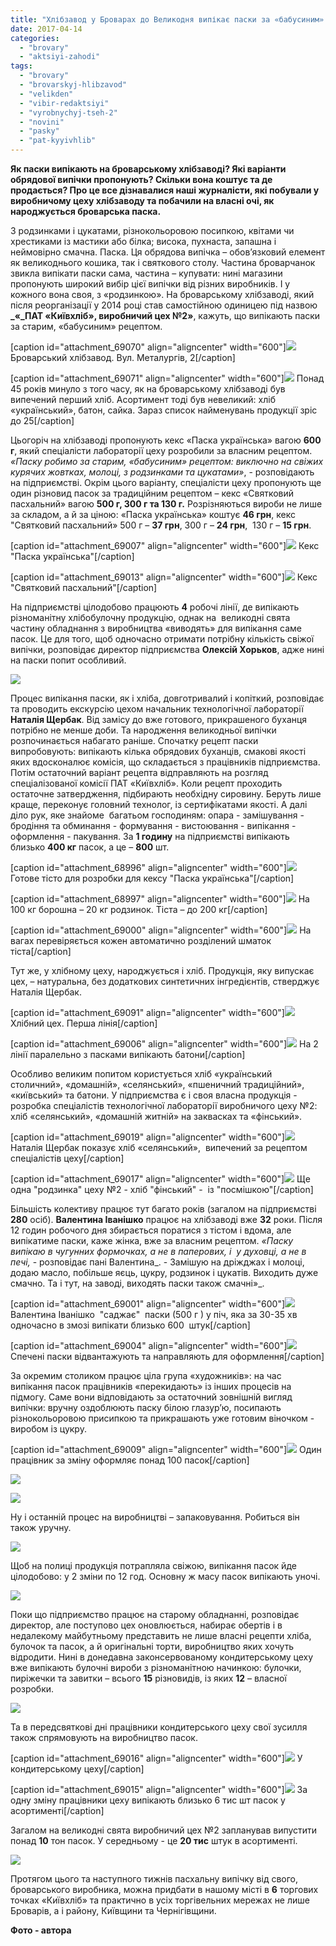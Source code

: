 ```yaml
---
title: "Хлібзавод у Броварах до Великодня випікає паски за «бабусиним» рецептом - ФОТО"
date: 2017-04-14
categories: 
  - "brovary"
  - "aktsiyi-zahodi"
tags: 
  - "brovary"
  - "brovarskyj-hlibzavod"
  - "velikden"
  - "vibir-redaktsiyi"
  - "vyrobnychyj-tseh-2"
  - "novini"
  - "pasky"
  - "pat-kyyivhlib"
---
```


**Як паски випікають на броварському хлібзаводі? Які варіанти обрядової випічки пропонують? Скільки вона коштує та де продається? Про це все дізнавалися наші журналісти, які побували у виробничому цеху хлібзаводу та побачили на власні очі, як народжується броварська паска.**

З родзинками і цукатами, різнокольоровою посипкою, квітами чи хрестиками із мастики або білка; висока, пухнаста, запашна і неймовірно смачна. Паска. Ця обрядова випічка – обов’язковий елемент як великоднього кошика, так і святкового столу. Частина броварчанок звикла випікати паски сама, частина – купувати: нині магазини пропонують широкий вибір цієї випічки від різних виробників. І у кожного вона своя, з «родзинкою». На броварському хлібзаводі, який після реорганізації у 2014 році став самостійною одиницею під назвою **_«_ПАТ «Київхліб», виробничий цех №2»**, кажуть, що випікають паски за старим, «бабусиним» рецептом.

\[caption id="attachment\_69070" align="aligncenter" width="600"\][![](https://mpz.brovary.org/wp-content/uploads/2017/04/111.jpg)](https://mpz.brovary.org/wp-content/uploads/2017/04/111.jpg) Броварський хлібзавод. Вул. Металургів, 2\[/caption\]

\[caption id="attachment\_69071" align="aligncenter" width="600"\][![](https://mpz.brovary.org/wp-content/uploads/2017/04/112.jpg)](https://mpz.brovary.org/wp-content/uploads/2017/04/112.jpg) Понад 45 років минуло з того часу, як на броварському хлібзаводі був випечений перший хліб. Асортимент тоді був невеликий: хліб «український», батон, сайка. Зараз список найменувань продукції зріс до 25\[/caption\]

Цьогоріч на хлібзаводі пропонують кекс «Паска українська» вагою **600 г**, який спеціалісти лабораторії цеху розробили за власним рецептом. _«Паску робимо за старим, «бабусиним» рецептом: виключно на свіжих курячих жовтках, молоці, з родзинками та цукатами»_, - розповідають на підприємстві. Окрім цього варіанту, спеціалісти цеху пропонують ще один різновид пасок за традиційним рецептом – кекс «Святковий пасхальний» вагою **500 г, 300 г та 130 г.** Розрізняються вироби не лише за складом, а й за ціною: «Паска українська» коштує **46 грн**, кекс "Святковий пасхальний» 500 г – **37 грн**, 300 г – **24 грн**,  130 г – **15 грн**.

\[caption id="attachment\_69007" align="aligncenter" width="600"\][![](https://mpz.brovary.org/wp-content/uploads/2017/04/20.jpg)](https://mpz.brovary.org/wp-content/uploads/2017/04/20.jpg) Кекс "Паска українська"\[/caption\]

\[caption id="attachment\_69013" align="aligncenter" width="600"\][![](https://mpz.brovary.org/wp-content/uploads/2017/04/26.jpg)](https://mpz.brovary.org/wp-content/uploads/2017/04/26.jpg) Кекс "Святковий пасхальний"\[/caption\]

На підприємстві цілодобово працюють **4** робочі лінії, де випікають різноманітну хлібобулочну продукцію, однак на  великодні свята частину обладнання з виробництва «виводять» для випікання саме пасок. Це для того, щоб одночасно отримати потрібну кількість свіжої випічки, розповідає директор підприємства **Олексій Хорьков**, адже нині на паски попит особливий.

[![](https://mpz.brovary.org/wp-content/uploads/2017/04/34.jpg)](https://mpz.brovary.org/wp-content/uploads/2017/04/34.jpg)

Процес випікання паски, як і хліба, довготривалий і копіткий, розповідає та проводить екскурсію цехом начальник технологічної лабораторії **Наталія Щербак**. Від замісу до вже готового, прикрашеного буханця потрібно не менше доби. Та народження великодньої випічки розпочинається набагато раніше. Спочатку рецепт паски випробовують: випікають кілька обрядових буханців, смакові якості яких вдосконалює комісія, що складається з працівників підприємства. Потім остаточний варіант рецепта відправляють на розгляд спеціалізованої комісії ПАТ «Київхліб». Коли рецепт проходить остаточне затвердження, підбирають необхідну сировину. Беруть лише краще, переконує головний технолог, із сертифікатами якості. А далі діло рук, яке знайоме  багатьом господиням: опара - замішування - бродіння та обминання - формування - вистоювання - випікання - оформлення - пакування. За **1 годину** на підприємстві випікають близько **400 кг** пасок, а це – **800** шт.

\[caption id="attachment\_68996" align="aligncenter" width="600"\][![](https://mpz.brovary.org/wp-content/uploads/2017/04/9-3.jpg)](https://mpz.brovary.org/wp-content/uploads/2017/04/9-3.jpg) Готове тісто для розробки для кексу "Паска українська"\[/caption\]

\[caption id="attachment\_68997" align="aligncenter" width="600"\][![](https://mpz.brovary.org/wp-content/uploads/2017/04/10-2.jpg)](https://mpz.brovary.org/wp-content/uploads/2017/04/10-2.jpg) На 100 кг борошна – 20 кг родзинок. Тіста – до 200 кг\[/caption\]

\[caption id="attachment\_69000" align="aligncenter" width="600"\][![](https://mpz.brovary.org/wp-content/uploads/2017/04/13-1.jpg)](https://mpz.brovary.org/wp-content/uploads/2017/04/13-1.jpg) На вагах перевіряється кожен автоматично розділений шматок тіста\[/caption\]

Тут же, у хлібному цеху, народжується і хліб. Продукція, яку випускає цех, – натуральна, без додаткових синтетичних інгредієнтів, стверджує Наталія Щербак.

\[caption id="attachment\_69091" align="aligncenter" width="600"\][![](https://mpz.brovary.org/wp-content/uploads/2017/04/11-33.jpg)](https://mpz.brovary.org/wp-content/uploads/2017/04/11-33.jpg) Хлібний цех. Перша лінія\[/caption\]

\[caption id="attachment\_69006" align="aligncenter" width="600"\][![](https://mpz.brovary.org/wp-content/uploads/2017/04/19.jpg)](https://mpz.brovary.org/wp-content/uploads/2017/04/19.jpg) На 2 лінії паралельно з пасками випікають батони\[/caption\]

Особливо великим попитом користується хліб «український  столичний», «домашній», «селянський», «пшеничний традиційний», «київський» та батони. У підприємства є і своя власна продукція - розробка спеціалістів технологічної лабораторії виробничого цеху №2: хліб «селянський», «домашній житній» на заквасках та «фінський».

\[caption id="attachment\_69019" align="aligncenter" width="600"\][![](https://mpz.brovary.org/wp-content/uploads/2017/04/32.jpg)](https://mpz.brovary.org/wp-content/uploads/2017/04/32.jpg) Наталія Щербак показує хліб «селянський»,  випечений за рецептом спеціалістів цеху\[/caption\]

\[caption id="attachment\_69017" align="aligncenter" width="600"\][![](https://mpz.brovary.org/wp-content/uploads/2017/04/30.jpg)](https://mpz.brovary.org/wp-content/uploads/2017/04/30.jpg) Ще одна "родзинка" цеху №2 - хліб "фінський" -  із "посмішкою"\[/caption\]

Більшість колективу працює тут багато років (загалом на підприємстві **280** осіб). **Валентина Іванішко** працює на хлібзаводі вже **32** роки. Після 12 годин робочого дня збирається поратися з тістом і вдома, але випікатиме паски, каже жінка, вже за власним рецептом. _«Паску випікаю в чугунних формочках, а не в паперових, і  у духовці, а не в печі,_ \- розповідає пані Валентина_. - Замішую на дріжджах і молоці, додаю масло, побільше яєць, цукру, родзинок і цукатів. Виходить дуже смачно. Та і тут, на заводі, виходять паски також смачні»_.

\[caption id="attachment\_69001" align="aligncenter" width="600"\][![](https://mpz.brovary.org/wp-content/uploads/2017/04/14-1.jpg)](https://mpz.brovary.org/wp-content/uploads/2017/04/14-1.jpg) Валентина Іванішко  "саджає"  паски (500 г ) у піч, яка за 30-35 хв одночасно в змозі випікати близько 600  штук\[/caption\]

\[caption id="attachment\_69004" align="aligncenter" width="600"\][![](https://mpz.brovary.org/wp-content/uploads/2017/04/17.jpg)](https://mpz.brovary.org/wp-content/uploads/2017/04/17.jpg) Спечені паски відвантажують та направляють для оформлення\[/caption\]

За окремим столиком працює ціла група «художників»: на час випікання пасок працівників «перекидають» із інших процесів на підмогу. Саме вони відповідають за остаточний зовнішній вигляд випічки: вручну оздоблюють паску білою глазур’ю, посипають різнокольоровою присипкою та прикрашають уже готовим віночком - виробом із цукру.

\[caption id="attachment\_69009" align="aligncenter" width="600"\][![](https://mpz.brovary.org/wp-content/uploads/2017/04/22.jpg)](https://mpz.brovary.org/wp-content/uploads/2017/04/22.jpg) Один працівник за зміну оформляє понад 100 пасок\[/caption\]

[![](https://mpz.brovary.org/wp-content/uploads/2017/04/21.jpg)](https://mpz.brovary.org/wp-content/uploads/2017/04/21.jpg)

[![](https://mpz.brovary.org/wp-content/uploads/2017/04/23.jpg)](https://mpz.brovary.org/wp-content/uploads/2017/04/23.jpg)

Ну і останній процес на виробництві – запаковування. Робиться він також уручну.

[![](https://mpz.brovary.org/wp-content/uploads/2017/04/25.jpg)](https://mpz.brovary.org/wp-content/uploads/2017/04/25.jpg)

Щоб на полиці продукція потрапляла свіжою, випікання пасок йде цілодобово: у 2 зміни по 12 год. Основну ж масу пасок випікають уночі.

[![](https://mpz.brovary.org/wp-content/uploads/2017/04/24.jpg)](https://mpz.brovary.org/wp-content/uploads/2017/04/24.jpg)

Поки що підприємство працює на старому обладнанні, розповідає директор, але поступово цех оновлюється, набирає обертів і в недалекому майбутньому представить не лише власні рецепти хліба, булочок та пасок, а й оригінальні торти, виробництво яких хочуть відродити. Нині в донедавна законсервованому кондитерському цеху вже випікають булочні вироби з різноманітною начинкою: булочки, пиріжечки та завитки – всього **15** різновидів, із яких **12** – власної розробки.

[![](https://mpz.brovary.org/wp-content/uploads/2017/04/4-3.jpg)](https://mpz.brovary.org/wp-content/uploads/2017/04/4-3.jpg)

Та в передсвяткові дні працівники кондитерського цеху свої зусилля також спрямовують на виробництво пасок.

\[caption id="attachment\_69016" align="aligncenter" width="600"\][![](https://mpz.brovary.org/wp-content/uploads/2017/04/29.jpg)](https://mpz.brovary.org/wp-content/uploads/2017/04/29.jpg) У кондитерському цеху\[/caption\]

\[caption id="attachment\_69015" align="aligncenter" width="600"\][![](https://mpz.brovary.org/wp-content/uploads/2017/04/28.jpg)](https://mpz.brovary.org/wp-content/uploads/2017/04/28.jpg) За одну зміну працівники цеху випікають близько 6 тис шт пасок у асортименті\[/caption\]

Загалом на великодні свята виробничий цех №2 запланував випустити понад **10** тон пасок. У середньому - це **20 тис** штук в асортименті.

[![](https://mpz.brovary.org/wp-content/uploads/2017/04/2-4.jpg)](https://mpz.brovary.org/wp-content/uploads/2017/04/2-4.jpg)

Протягом цього та наступного тижнів пасхальну випічку від свого, броварського виробника, можна придбати в нашому місті в **6** торгових точках «Київхліб» та практично в усіх торгівельних мережах не лише Броварів, а і району, Київщини та Чернігівщини.

**Фото - автора**
